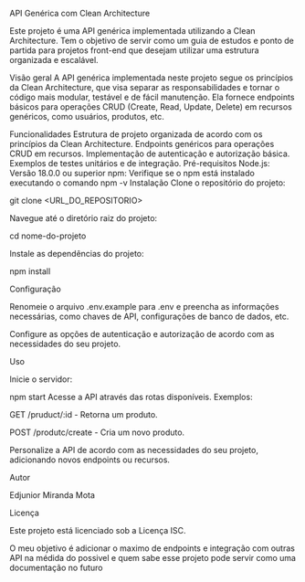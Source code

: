 ﻿API Genérica com Clean Architecture
 
Este projeto é uma API genérica implementada utilizando a Clean Architecture. Tem o objetivo de servir como um guia de estudos e ponto de partida para projetos front-end que desejam utilizar uma estrutura organizada e escalável.

Visão geral
A API genérica implementada neste projeto segue os princípios da Clean Architecture, que visa separar as responsabilidades e tornar o código mais modular, testável e de fácil manutenção. Ela fornece endpoints básicos para operações CRUD (Create, Read, Update, Delete) em recursos genéricos, como usuários, produtos, etc.

Funcionalidades
Estrutura de projeto organizada de acordo com os princípios da Clean Architecture.
Endpoints genéricos para operações CRUD em recursos.
Implementação de autenticação e autorização básica.
Exemplos de testes unitários e de integração.
Pré-requisitos
Node.js: Versão 18.0.0 ou superior
npm: Verifique se o npm está instalado executando o comando npm -v
Instalação
Clone o repositório do projeto:


git clone <URL_DO_REPOSITORIO>

Navegue até o diretório raiz do projeto:


cd nome-do-projeto

Instale as dependências do projeto:


npm install

Configuração

Renomeie o arquivo .env.example para .env e preencha as informações necessárias, como chaves de API, configurações de banco de dados, etc.

Configure as opções de autenticação e autorização de acordo com as necessidades do seu projeto.

Uso

Inicie o servidor:

npm start
Acesse a API através das rotas disponíveis. Exemplos:

GET /pruduct/:id - Retorna um produto.

POST /produtc/create - Cria um novo produto.

Personalize a API de acordo com as necessidades do seu projeto, adicionando novos endpoints ou recursos.


Autor

Edjunior Miranda Mota

Licença

Este projeto está licenciado sob a Licença ISC.

O meu objetivo é adicionar o maximo de endpoints e integração com outras API na médida do possivel e quem sabe esse projeto pode servir como uma documentação no futuro 

